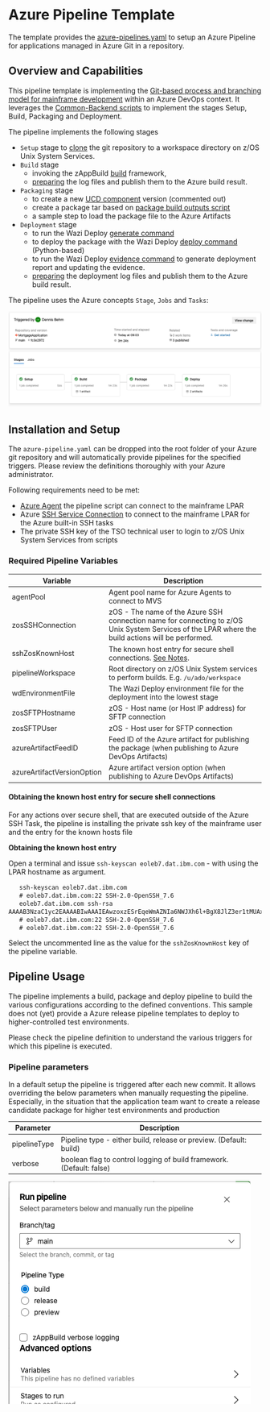 # Azure Pipeline Template

The template provides the [azure-pipelines.yaml](azure-pipelines.yml) to setup an Azure Pipeline for applications managed in Azure Git in a repository.

## Overview and Capabilities

This pipeline template is implementing the [Git-based process and branching model for mainframe development](https://ibm.github.io/z-devops-acceleration-program/docs/git-branching-model-for-mainframe-dev) within an Azure DevOps context. It leverages the [Common-Backend scripts](../Common-Backend-Scripts/) to implement the stages Setup, Build, Packaging and Deployment. 

The pipeline implements the following stages

* `Setup` stage to [clone](../Common-Backend-Scripts/README.md#41---gitclonesh) the git repository to a workspace directory on z/OS Unix System Services. 
* `Build` stage 
  * invoking the zAppBuild [build](../Common-Backend-Scripts/README.md#42---dbbbuildsh) framework,
  * [preparing](../Common-Backend-Scripts/README.md#49---preparelogssh) the log files and publish them to the Azure build result.
* `Packaging` stage
  * to create a new [UCD component](../Common-Backend-Scripts/README.md#45---ucdpackagingsh) version (commented out)
  * create a package tar based on [package build outputs script](../Common-Backend-Scripts/README.md#44---packagebuildoutputssh)
  * a sample step to load the package file to the Azure Artifacts
* `Deployment` stage
  * to run the Wazi Deploy [generate command](../Common-Backend-Scripts/README.md#47---wazideploy-generatesh)
  * to deploy the package with the Wazi Deploy [deploy command](../Common-Backend-Scripts/README.md#48---wazideploy-deploysh) (Python-based)
  * to run the Wazi Deploy [evidence command](../Common-Backend-Scripts/README.md#49---wazideploy-evidencesh) to generate deployment report and updating the evidence.
  * [preparing](../Common-Backend-Scripts/README.md#49---preparelogssh) the deployment log files and publish them to the Azure build result.


The pipeline uses the Azure concepts `Stage`, `Jobs` and `Tasks`:

![](images/ado_pipelineOverview.png)

## Installation and Setup

The `azure-pipeline.yaml` can be dropped into the root folder of your Azure git repository and will automatically provide pipelines for the specified triggers. Please review the definitions thoroughly with your Azure administrator. 

Following requirements need to be met:
* [Azure Agent](https://learn.microsoft.com/en-us/azure/devops/pipelines/agents/agents?view=azure-devops) the pipeline script can connect to the mainframe LPAR
* Azure [SSH Service Connection](https://learn.microsoft.com/en-us/azure/devops/pipelines/library/service-endpoints?view=azure-devops&tabs=yaml#ssh-service-connection) to connect to the mainframe LPAR for the Azure built-in SSH tasks
* The private SSH key of the TSO technical user to login to z/OS Unix System Services from scripts

### Required Pipeline Variables

Variable | Description
--- | ---
  agentPool                            | Agent pool name for Azure Agents to connect to MVS
  zosSSHConnection                     | zOS - The name of the Azure SSH connection name for connecting to z/OS Unix System Services of the LPAR where the build actions will be performed.
  sshZosKnownHost                      | The known host entry for secure shell connections. [See Notes](#obtaining-the-known-host-entry-for-secure-shell-connections).
  pipelineWorkspace                    | Root directory on z/OS Unix System services to perform builds. E.g. `/u/ado/workspace`
  wdEnvironmentFile                    | The Wazi Deploy environment file for the deployment into the lowest stage
  zosSFTPHostname                      | zOS - Host name (or Host IP address) for SFTP connection
  zosSFTPUser                          | zOS - Host user for SFTP connection
  azureArtifactFeedID                  | Feed ID of the Azure artifact for publishing the package (when publishing to Azure DevOps Artifacts)
  azureArtifactVersionOption           | Azure artifact version option (when publishing to Azure DevOps Artifacts)

#### Obtaining the known host entry for secure shell connections

For any actions over secure shell, that are executed outside of the Azure SSH Task, the pipeline is installing the private ssh key of the mainframe user and the entry for the known hosts file

**Obtaining the known host entry**

Open a terminal and issue `ssh-keyscan eoleb7.dat.ibm.com` - with using the LPAR hostname as argument.

 ```
    ssh-keyscan eoleb7.dat.ibm.com          
    # eoleb7.dat.ibm.com:22 SSH-2.0-OpenSSH_7.6
    eoleb7.dat.ibm.com ssh-rsa AAAAB3NzaC1yc2EAAAABIwAAAIEAwzoxzESrEqeWmAZNIa6NWJXh6l+BgX8JlZ3er1tMUAxKBEQ7aBKbCb+64P1m0TbpWhVMEYZBmHhpvAn6N86/4YLWCn8sJmshC9u7bag3dcSorIDO+/el2ochP+Ub4cD/V3DvOxVBsjK+a2nPBDZDbDjI5jdjEDfTC/uXRdQA3Qs=
    # eoleb7.dat.ibm.com:22 SSH-2.0-OpenSSH_7.6
    # eoleb7.dat.ibm.com:22 SSH-2.0-OpenSSH_7.6
```

Select the uncommented line as the value for the `sshZosKnownHost` key of the pipeline variable.

## Pipeline Usage

The pipeline implements a build, package and deploy pipeline to build the various configurations according to the defined conventions.  This sample does not (yet) provide a Azure release pipeline templates to deploy to higher-controlled test environments.

Please check the pipeline definition to understand the various triggers for which this pipeline is executed. 

### Pipeline parameters 

In a default setup the pipeline is triggered after each new commit. It allows overriding the below parameters when manually requesting the pipeline. Especially, in the situation that the application team want to create a release candidate package for higher test environments and production 

Parameter | Description
--- | ---
pipelineType     | Pipeline type - either build, release or preview. (Default: build)
verbose          | boolean flag to control logging of build framework. (Default: false) 

![](images/ado_requestPipeline.png)